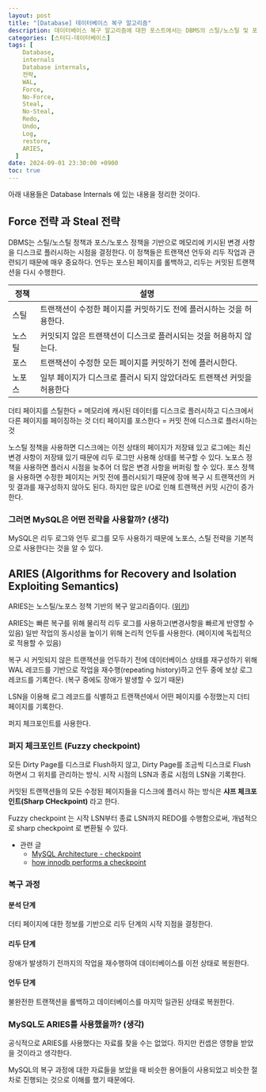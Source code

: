 ```yaml
---
layout: post
title: "[Database] 데이터베이스 복구 알고리즘"
description: 데이터베이스 복구 알고리즘에 대한 포스트에서는 DBMS의 스틸/노스틸 및 포스/노포스 정책을 통해 메모리의 변경 사항을 디스크로 플러시하는 시점을 결정하는 방법을 설명합니다. ARIES 알고리즘은 노스틸/노포스 정책을 기반으로 하며, 리두와 언두 로그를 활용하여 빠른 복구와 동시성을 높이는 방식을 채택합니다. 또한, 퍼지 체크포인트를 통해 더티 페이지를 관리하며, 복구 과정은 분석, 리두, 언두 단계로 나뉘어 데이터베이스를 일관된 상태로 복원합니다. MySQL은 이러한 개념을 참고하여 복구 과정을 수행하는 것으로 보입니다.
categories: [스터디-데이터베이스]
tags: [
    Database,
    internals
    Database internals,
    전략,
    WAL,
    Force,
    No-Force,
    Steal,
    No-Steal,
    Redo,
    Undo,
    Log,
    restore,
    ARIES,
  ]
date: 2024-09-01 23:30:00 +0900
toc: true
---
```


아래 내용들은 Database Internals 에 있는 내용을 정리한 것이다.

## Force 전략 과 Steal 전략

DBMS는 스틸/노스틸 정책과 포스/노포스 정책을 기반으로 메모리에 키시된 변경 사항을 디스크로 플러시하는 시점을 결정한다.
이 정책들은 트랜잭션 언두와 리두 작업과 관련되기 때문에 매우 중요하다. 언두는 포스된 페이지를 롤백하고, 리두는 커밋된 트랜잭션을 다시 수행한다.

| 정책   | 설명                                                                   |
| ------ | ---------------------------------------------------------------------- |
| 스틸   | 트랜잭션이 수정한 페이지를 커밋하기도 전에 플러시하는 것을 허용한다.   |
| 노스틸 | 커밋되지 않은 트랜잭션이 디스크로 플러시되는 것을 허용하지 않는다.     |
| 포스   | 트랜잭션이 수정한 모든 페이지를 커밋하기 전에 플러시한다.              |
| 노포스 | 일부 페이지가 디스크로 플러시 되지 않았더라도 트랜잭션 커밋을 허용한다 |

더티 페이지를 스틸한다 = 메모리에 캐시된 데이터를 디스크로 플러시하고 디스크에서 다른 페이지를 페이징하는 것
더티 페이지를 포스한다 = 커밋 전에 디스크로 플러시하는 것

노스틸 정책을 사용하면 디스크에는 이전 상태의 페이지가 저장돼 있고 로그에는 최신 변경 사항이 저장돼 있기 때문에 리두 로그만 사용해 상태를 복구할 수 있다.
노포스 정책을 사용하면 플러시 시점을 늦추어 더 많은 변경 사항을 버퍼링 할 수 있다.
포스 정책을 사용하면 수정한 페이지는 커밋 전에 플러시되기 때문에 장애 복구 시 트랜잭션의 커밋 결과를 재구성하지 않아도 된다. 하지만 많은 I/O로 인해 트랜잭션 커밋 시간이 증가한다.

### 그러면 MySQL은 어떤 전략을 사용할까? (생각)

MySQL은 리두 로그와 언두 로그를 모두 사용하기 때문에 노포스, 스틸 전략을 기본적으로 사용한다는 것을 알 수 있다.

## ARIES (Algorithms for Recovery and Isolation Exploiting Semantics)

ARIES는 노스틸/노포스 정책 기반의 복구 알고리즘이다. ([위키](https://en.wikipedia.org/wiki/Algorithms_for_Recovery_and_Isolation_Exploiting_Semantics))

ARIES는 빠른 복구를 위해 물리적 리두 로그를 사용하고(변경사항을 빠르게 반영할 수 있음) 일반 작업의 동시성을 높이기 위해 논리적 언두를 사용한다. (페이지에 독립적으로 적용할 수 있음)

복구 시 커밋되지 않은 트랜잭션을 언두하기 전에 데이터베이스 상태를 재구성하기 위해 WAL 레코드를 기반으로 작업을 재수행(repeating history)하고 언두 중에 보상 로그 레코드를 기록한다. (복구 중에도 장애가 발생할 수 있기 때문)

LSN을 이용해 로그 레코드를 식별하고 트랜잭션에서 어떤 페이지를 수정했는지 더티 페이지를 기록한다.

퍼지 체크포인트를 사용한다.

### 퍼지 체크포인트 (Fuzzy checkpoint)

모든 Dirty Page를 디스크로 Flush하지 않고, Dirty Page를 조금씩 디스크로 Flush 하면서 그 위치를 관리하는 방식.
시작 시점의 LSN과 종료 시점의 LSN을 기록한다.

커밋된 트랜잭션들의 모든 수정된 페이지들을 디스크에 플러시 하는 방식은 **샤프 체크포인트(Sharp CHeckpoint)** 라고 한다.

Fuzzy checkpoint 는 시작 LSN부터 종료 LSN까지 REDO를 수행함으로써, 개념적으로 sharp checkpoint 로 변환될 수 있다.

- 관련 글
  - [MySQL Architecture - checkpoint](https://blog.ex-em.com/1700)
  - [how innodb performs a checkpoint](https://github.com/meeeejin/til/blob/master/mysql/how-innodb-performs-a-checkpoint.md)

### 복구 과정

#### 분석 단계

더티 페이지에 대한 정보를 기반으로 리두 단계의 시작 지점을 결정한다.

#### 리두 단계

장애가 발생하기 전까지의 작업을 재수행하여 데이터베이스를 이전 상태로 복원한다.

#### 언두 단계

불완전한 트랜잭션을 롤백하고 데이터베이스를 마지막 일관된 상태로 복원한다.

### MySQL도 ARIES를 사용했을까? (생각)

공식적으로 ARIES를 사용했다는 자료를 찾을 수는 없었다. 하지만 컨셉은 영향을 받았을 것이라고 생각한다.

MySQL의 복구 과정에 대한 자료들을 보았을 때 비슷한 용어들이 사용되었고 비슷한 절차로 진행되는 것으로 이해를 했기 때문에다.
